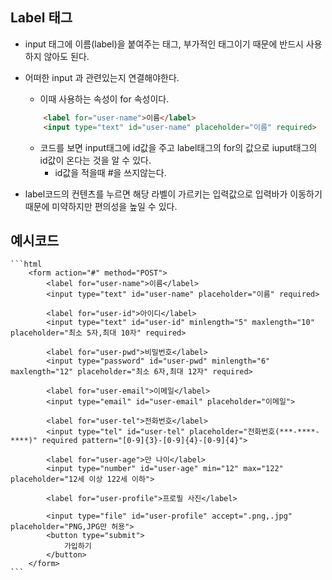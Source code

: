 ## Label 태그

- input 태그에 이름(label)을 붙여주는 태그, 부가적인 태그이기 때문에 반드시 사용하지 않아도 된다.
- 어떠한 input 과 관련있는지 연결해야한다.
    - 이때 사용하는 속성이 for 속성이다.

    ```html
        <label for="user-name">이름</label>
        <input type="text" id="user-name" placeholder="이름" required>
    ```

    - 코드를 보면 input태그에 id값을 주고 label태그의 for의 값으로 iuput태그의 id값이 온다는 것을 알 수 있다.
        - id값을 적을때 #을 쓰지않는다.

- label코드의 컨텐츠를 누르면 해당 라벨이 가르키는 입력값으로 입력바가 이동하기 때문에 미약하지만 편의성을 높일 수 있다.


## 예시코드

    ```html
        <form action="#" method="POST">
            <label for="user-name">이름</label>
            <input type="text" id="user-name" placeholder="이름" required>

            <label for="user-id">아이디</label>
            <input type="text" id="user-id" minlength="5" maxlength="10" placeholder="최소 5자,최대 10자" required>

            <label for="user-pwd">비밀번호</label>
            <input type="password" id="user-pwd" minlength="6" maxlength="12" placeholder="최소 6자,최대 12자" required>

            <label for="user-email">이메일</label>
            <input type="email" id="user-email" placeholder="이메일">

            <label for="user-tel">전화번호</label>
            <input type="tel" id="user-tel" placeholder="전화번호(***-****-****)" required pattern="[0-9]{3}-[0-9]{4}-[0-9]{4}">

            <label for="user-age">만 나이</label>
            <input type="number" id="user-age" min="12" max="122" placeholder="12세 이상 122세 이하">         
            
            <label for="user-profile">프로필 사진</label>

            <input type="file" id="user-profile" accept=".png,.jpg" placeholder="PNG,JPG만 허용">
            <button type="submit">
                가입하기
            </button>
        </form>
    ```
